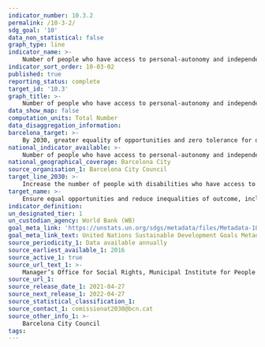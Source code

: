 ```yaml
---
indicator_number: 10.3.2
permalink: /10-3-2/
sdg_goal: '10'
data_non_statistical: false
graph_type: line
indicator_name: >-
    Number of people who have access to personal-autonomy and independent-life programmes
indicator_sort_order: 10-03-02
published: true
reporting_status: complete
target_id: '10.3'
graph_title: >-
    Number of people who have access to personal-autonomy and independent-life programmes
data_show_map: false
computation_units: Total Number 
data_disaggregation_information: 
barcelona_target: >-
    By 2030, greater equality of opportunities and zero tolerance for discrimination
national_indicator_available: >-
    Number of people who have access to personal-autonomy and independent-life programmes
national_geographical_coverage: Barcelona City
source_organisation_1: Barcelona City Council
target_line_2030: >-
    Increase the number of people with disabilities who have access to personal-autonomy and independent-life programmes to above 1,000
target_name: >-
    Ensure equal opportunities and reduce inequalities of outcome, including by eliminating discriminatory laws, policies and practices and promoting appropriate legislation, policies and action in this regard
indicator_definition:
un_designated_tier: 1
un_custodian_agency: World Bank (WB)
goal_meta_link: 'https://unstats.un.org/sdgs/metadata/files/Metadata-10-03-01.pdf'
goal_meta_link_text: United Nations Sustainable Development Goals Metadata (pdf 894kB)
source_periodicity_1: Data available annually
source_earliest_available_1: 2016
source_active_1: true
source_url_text_1: >-
    Manager’s Office for Social Rights, Municipal Institute for People with Disabilities
source_url_1: 
source_release_date_1: 2021-04-27
source_next_release_1: 2022-04-27
source_statistical_classification_1: 
source_contact_1: comissionat2030@bcn.cat
source_other_info_1: >-
    Barcelona City Council
tags:
---
```


